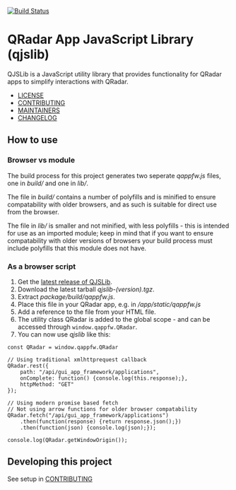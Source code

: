 [![Build Status](https://travis-ci.com/IBM/qjslib.svg?branch=master)](https://travis-ci.com/IBM/qjslib)
# QRadar App JavaScript Library (qjslib)
QJSLib is a JavaScript utility library that provides functionality for QRadar apps to simplify interactions with QRadar.
* [LICENSE](LICENSE)
* [CONTRIBUTING](CONTRIBUTING.md)
* [MAINTAINERS](MAINTAINERS.md)
* [CHANGELOG](CHANGELOG.md)

## How to use
### Browser vs module
The build process for this project generates two seperate *qappfw.js* files, one in *build/* and one in *lib/*. 

The file in *build/* contains a number of polyfills and is minified to ensure compatability with older browsers, and as such is suitable for direct use from the browser. 

The file in *lib/* is smaller and not minified, with less polyfills - this is intended for use as an imported module; keep in mind that if you want to ensure compatability with older versions of browsers your build process must include polyfills that this module does not have.
### As a browser script
1. Get the [latest release of QJSLib](https://github.com/IBM/qjslib/releases). 
2. Download the latest tarball *qjslib-(version).tgz*. 
3. Extract *package/build/qappfw.js*.
4. Place this file in your QRadar app, e.g. in */app/static/qappfw.js*
5. Add a reference to the file from your HTML file.
6. The utility class QRadar is added to the global scope - and can be accessed through `window.qappfw.QRadar`.
7. You can now use *qjslib* like this:
```
const QRadar = window.qappfw.QRadar

// Using traditional xmlhttprequest callback
QRadar.rest({
	path: "/api/gui_app_framework/applications",
	onComplete: function() {console.log(this.response);},
	httpMethod: "GET"
});

// Using modern promise based fetch
// Not using arrow functions for older browser compatability
QRadar.fetch("/api/gui_app_framework/applications")
	.then(function(response) {return response.json();})
	.then(function(json) {console.log(json);});

console.log(QRadar.getWindowOrigin());
```

## Developing this project
See setup in [CONTRIBUTING](CONTRIBUTING.md#Setup)

